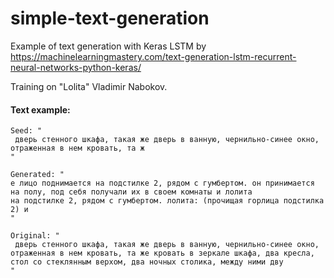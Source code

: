 # simple-text-generation
Example of text generation with Keras LSTM
by https://machinelearningmastery.com/text-generation-lstm-recurrent-neural-networks-python-keras/

Training on "Lolita" Vladimir Nabokov.

#### Text example:
```
Seed: "
 дверь стенного шкафа, такая же дверь в ванную, чернильно-синее окно, отраженная в нем кровать, та ж
"

Generated: "
е лицо поднимается на подстилке 2, рядом с гумбертом. он принимается на полу, под себя получали их в своем комнаты и лолита 
на подстилке 2, рядом с гумбертом. лолита: (прочищая горлица подстилка 2) и 
"

Original: "
 дверь стенного шкафа, такая же дверь в ванную, чернильно-синее окно, отраженная в нем кровать, та же кровать в зеркале шкафа, два кресла, стол со стеклянным верхом, два ночных столика, между ними дву
"
```


